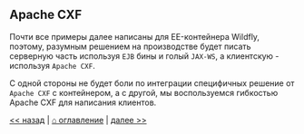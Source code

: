 ## Apache CXF



Почти все примеры далее написаны для EE-контейнера Wildfly, поэтому, 
разумным решением на производстве будет писать серверную часть используя `EJB` бины и голый `JAX-WS`, а клиентскую - используя `Apache CXF`.

С одной стороны не будет боли по интеграции специфичных решение от `Apache CXF` с контейнером, а с другой,
мы воспользуемся гибкостью Apache CXF для написания клиентов.

[<< назад](chapter-7.md) | [⌂ оглавление](../README.md) | [далее >>](chapter-8.md)